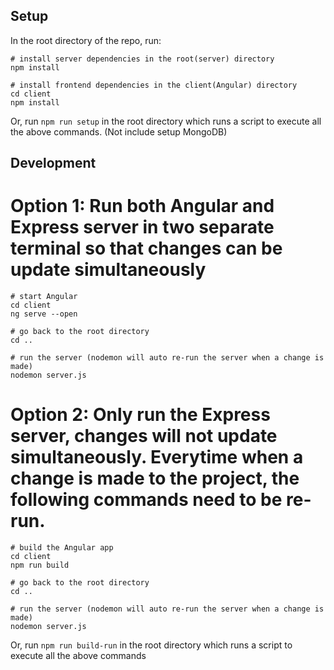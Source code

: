 ## Setup
In the root directory of the repo, run:
```
# install server dependencies in the root(server) directory
npm install

# install frontend dependencies in the client(Angular) directory
cd client
npm install
```

Or, run `npm run setup` in the root directory which runs a script to execute all the above commands. (Not include setup MongoDB)

## Development
# Option 1: Run both Angular and Express server in two separate terminal so that changes can be update simultaneously

```
# start Angular
cd client
ng serve --open

# go back to the root directory
cd ..

# run the server (nodemon will auto re-run the server when a change is made)
nodemon server.js
```

# Option 2: Only run the Express server, changes will not update simultaneously. Everytime when a change is made to the project, the following commands need to be re-run.

```
# build the Angular app
cd client
npm run build

# go back to the root directory
cd ..

# run the server (nodemon will auto re-run the server when a change is made)
nodemon server.js
```
Or, run `npm run build-run` in the root directory which runs a script to execute all the above commands